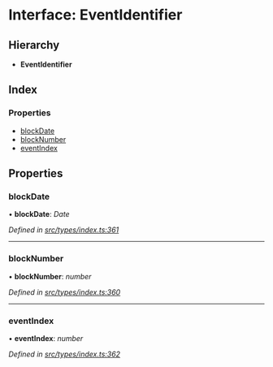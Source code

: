 # Interface: EventIdentifier

## Hierarchy

* **EventIdentifier**

## Index

### Properties

* [blockDate](types.eventidentifier.md#blockdate)
* [blockNumber](types.eventidentifier.md#blocknumber)
* [eventIndex](types.eventidentifier.md#eventindex)

## Properties

###  blockDate

• **blockDate**: *Date*

*Defined in [src/types/index.ts:361](https://github.com/PolymathNetwork/polymesh-sdk/blob/7e9a732/src/types/index.ts#L361)*

___

###  blockNumber

• **blockNumber**: *number*

*Defined in [src/types/index.ts:360](https://github.com/PolymathNetwork/polymesh-sdk/blob/7e9a732/src/types/index.ts#L360)*

___

###  eventIndex

• **eventIndex**: *number*

*Defined in [src/types/index.ts:362](https://github.com/PolymathNetwork/polymesh-sdk/blob/7e9a732/src/types/index.ts#L362)*
